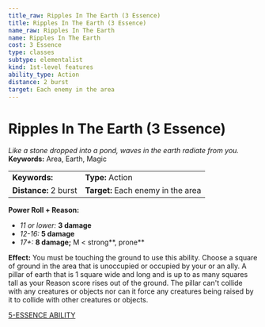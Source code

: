 ```yaml
---
title_raw: Ripples In The Earth (3 Essence)
title: Ripples In The Earth (3 Essence)
name_raw: Ripples In The Earth
name: Ripples In The Earth
cost: 3 Essence
type: classes
subtype: elementalist
kind: 1st-level features
ability_type: Action
distance: 2 burst
target: Each enemy in the area
---
```


# Ripples In The Earth (3 Essence)

*Like a stone dropped into a pond, waves in the earth radiate from you.* **Keywords:** Area, Earth, Magic

|                       |                                    |
| :-------------------- | :--------------------------------- |
| **Keywords:**         | **Type:** Action                   |
| **Distance:** 2 burst | **Target:** Each enemy in the area |

**Power Roll + Reason:**

- *11 or lower:* **3 damage**
- *12-16:* **5 damage**
- *17+:* **8 damage;** M \< strong\*\*, prone\*\*

**Effect:** You must be touching the ground to use this ability. Choose a square of ground in the area that is unoccupied or occupied by your or an ally. A pillar of earth that is 1 square wide and long and is up to as many squares tall as your Reason score rises out of the ground. The pillar can't collide with any creatures or objects nor can it force any creatures being raised by it to collide with other creatures or objects.

[5-ESSENCE ABILITY](./5-Essence%20Ability.md)
